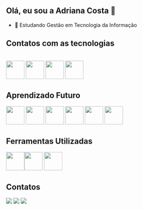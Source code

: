 ## Olá, eu sou a Adriana Costa 👋

- 🌱 Estudando Gestão em Tecnologia da Informação

## Contatos com as tecnologias
  <div style="display: inline_block"><br>
 <img src="https://cdn.jsdelivr.net/gh/devicons/devicon@latest/icons/javascript/javascript-original.svg" height="50px" width="50px" />
 <img src="https://cdn.jsdelivr.net/gh/devicons/devicon@latest/icons/react/react-original.svg" height="50px" width="50px"/>        
 <img src="https://cdn.jsdelivr.net/gh/devicons/devicon@latest/icons/html5/html5-original.svg" height="50px" width="50px" />
 <img src="https://cdn.jsdelivr.net/gh/devicons/devicon@latest/icons/css3/css3-original.svg" height="50px" width="50px" />
          
</div>

## Aprendizado Futuro
<img src="https://cdn.jsdelivr.net/gh/devicons/devicon@latest/icons/python/python-original-wordmark.svg" height="50px" width="50px"/> <img src="https://cdn.jsdelivr.net/gh/devicons/devicon@latest/icons/hadoop/hadoop-original.svg" height="50px" width="50px"/>
<img src="https://cdn.jsdelivr.net/gh/devicons/devicon@latest/icons/apache/apache-plain-wordmark.svg" height="50px" width="50px" />
<img src="https://cdn.jsdelivr.net/gh/devicons/devicon@latest/icons/azuresqldatabase/azuresqldatabase-original.svg"  height="50px" width="50px"/>
<img src="https://cdn.jsdelivr.net/gh/devicons/devicon@latest/icons/amazonwebservices/amazonwebservices-plain-wordmark.svg" height="50px" width="50px"/>
<img src="https://cdn.jsdelivr.net/gh/devicons/devicon@latest/icons/linux/linux-original.svg" height="50px" width="50px" />
          


## Ferramentas Utilizadas
<img src="https://cdn.jsdelivr.net/gh/devicons/devicon@latest/icons/figma/figma-original.svg" height="50px" width="50px"/><img 
src="https://cdn.jsdelivr.net/gh/devicons/devicon@latest/icons/git/git-original.svg" height="50px" width="50px" />
<img src="https://cdn.jsdelivr.net/gh/devicons/devicon@latest/icons/github/github-original.svg" height="50px" width="50px" />
          
          


## Contatos
<div> 
  <a href="#" target="_blank"><img src="https://img.shields.io/badge/-Instagram-%23E4405F?style=for-the-badge&logo=instagram&logoColor=white" target="_blank"></a>
 <a href="#" target="_blank"><img src="https://img.shields.io/badge/Discord-7289DA?style=for-the-badge&logo=discord&logoColor=white" target="_blank"></a> 
  <a href="#" target="_blank"><img src="https://img.shields.io/badge/-LinkedIn-%230077B5?style=for-the-badge&logo=linkedin&logoColor=white" target="_blank"></a>   
</div>

